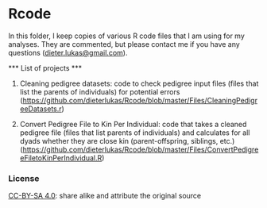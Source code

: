 # Rcode

In this folder, I keep copies of various R code files that I am using for my analyses. They are commented, but please contact me if you have any questions (dieter.lukas@gmail.com).


*** List of projects ***

1. Cleaning pedigree datasets: code to check pedigree input files (files that list the parents of individuals) for potential errors (https://github.com/dieterlukas/Rcode/blob/master/Files/CleaningPedigreeDatasets.r)

2. Convert Pedigree File to Kin Per Individual: code that takes a cleaned pedigree file (files that list parents of individuals) and calculates for all dyads whether they are close kin (parent-offspring, siblings, etc.) (https://github.com/dieterlukas/Rcode/blob/master/Files/ConvertPedigreeFiletoKinPerIndividual.R)



### License
[CC-BY-SA 4.0](https://creativecommons.org/licenses/by-sa/4.0/legalcode): share alike and attribute the original source
